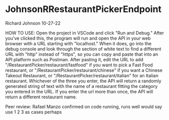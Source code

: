 # JohnsonRRestaurantPickerEndpoint

Richard Johnson
10-27-22

HOW TO USE: Open the project in VSCode and click "Run and Debug." After you've clicked this, the program will run and open the API in your web browser with a URL starting with "localhost." When it does, go into the debug console and look through the section of white text to find a different URL with "http" instead of "https", so you can copy and paste that into an API platform such as Postman. After pasting it, edit the URL to add "/RestaurantPicker/restaurant/fastfood" if you want to pick a Fast Food restaurant, or "/RestaurantPicker/restaurant/chinese" if you want a Chinese Takeout Restaurant, or "/RestaurantPicker/restaurant/italian" for an Italian restaurant. Whichever of the three you enter, the API will return a randomly generated string of text with the name of a restaurant fitting the category you entered in the URL. If you enter the url more than once, the API will return a different restaurant name.

Peer review: Rafael Manzo  confirmed on code running, runs well would say use 1 2 3 as cases perhaps